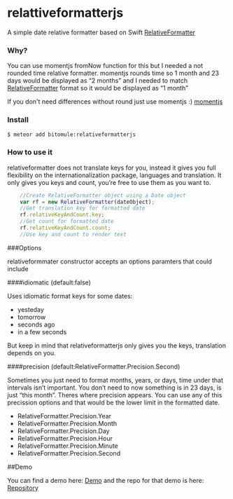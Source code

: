# relattiveformatterjs

A simple date relative formatter based on Swift [RelativeFormatter](https://github.com/bitomule/RelativeFormatter)

### Why?

You can use momentjs fromNow function for this but I needed a not rounded time relative formatter. momentjs rounds time so 1 month and 23 days would be displayed as “2 months” and I needed to match [RelativeFormatter](https://github.com/bitomule/RelativeFormatter) format so it would be displayed as “1 month”

If you don't need differences without round just use momentjs :) [momentjs](https://atmospherejs.com/momentjs/moment)

### Install

```bash
$ meteor add bitomule:relativeformatterjs
```

### How to use it

relativeformatter does not translate keys for you, instead it gives you full flexibility on the internationalization package, languages and translation. It only gives you keys and count, you’re free to use them as you want to.

```javascript
	//Create RelativeFormatter object using a Date object
	var rf = new RelativeFormatter(dateObject);
	//Get translation key for formatted date
	rf.relativeKeyAndCount.key;
	//Get count for formatted date
	rf.relativeKeyAndCount.count;
	//Use key and count to render text
```

###Options

relativeformmater constructor accepts an options paramters that could include

####idiomatic (default:false)

Uses idiomatic format keys for some dates:
- yesteday
- tomorrow
- seconds ago
- in a few seconds

But keep in mind that relativeformatterjs only gives you the keys, translation depends on you.

####precision (default:RelativeFormatter.Precision.Second)

Sometimes you just need to format months, years, or days, time under that intervals isn’t important. You don’t need to now something is in 23 days, is just “this month”. Theres where precision appears. You can use any of this precission options and that would be the lower limit in the formatted date.

- RelativeFormatter.Precision.Year
- RelativeFormatter.Precision.Month
- RelativeFormatter.Precision.Day
- RelativeFormatter.Precision.Hour
- RelativeFormatter.Precision.Minute
- RelativeFormatter.Precision.Second


##Demo

You can find a demo here: [Demo](http://relativeformatterjs-demo.meteor.com) and the repo for that demo is here: [Repository](https://github.com/bitomule/relativeformatterjs-demo)
